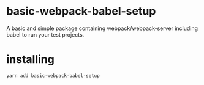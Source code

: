 # basic-webpack-babel-setup
A basic and simple package containing webpack/webpack-server including babel to run your test projects.
# installing
`yarn add basic-webpack-babel-setup`